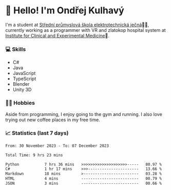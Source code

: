 # 👋 Hello! I'm Ondřej Kulhavý

I'm a student at [Střední průmyslová škola elektrotechnická ječná](https://www.spsejecna.cz/)👨‍🎓, currently working as a programmer with VR and zlatokop hospital system at [Institute for Clinical and Experimental Medicine](https://www.ikem.cz/en/)🏥.

### 💻 Skills
- C#
- Java
- JavaScript
- TypeScript
- Blender
- Unity 3D

### 🏋️‍♂️ Hobbies

Aside from programming, I enjoy going to the gym and running. I also love trying out new coffee places in my free time.

### 📈 Statistics (last 7 days)
<!--START_SECTION:waka-->

```txt
From: 30 November 2023 - To: 07 December 2023

Total Time: 9 hrs 23 mins

Python           7 hrs 36 mins   >>>>>>>>>>>>>>>>>>>>-----   80.97 %
C#               1 hr 17 mins    >>>----------------------   13.66 %
Markdown         18 mins         >------------------------   03.28 %
HTML             4 mins          -------------------------   00.79 %
JSON             3 mins          -------------------------   00.66 %
```

<!--END_SECTION:waka-->



